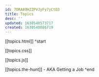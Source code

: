 ```yaml
---
id: 7ORA89HZZPVJyFy7yCtD3
title: Topics
desc: ''
updated: 1630540573717
created: 1630540086719
---
```


[[topics.html]] ^start

[[topics.css]]

[[topics.js]]

[[topics.the-hunt]] - AKA Getting a Job ^end
